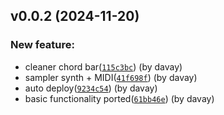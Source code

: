 ## v0.0.2 (2024-11-20)

### New feature:

- cleaner chord bar([`115c3bc`](https://github.com/chromatone/realbook/commit/115c3bcd4d41b5177dd5b68995a17512080d43f7)) (by davay)
- sampler synth + MIDI([`41f698f`](https://github.com/chromatone/realbook/commit/41f698fdbd487130b0e3eded3d4b49077148df51)) (by davay)
- auto deploy([`9234c54`](https://github.com/chromatone/realbook/commit/9234c547bf2f9aa56f2351fa75014ff7cf4809b8)) (by davay)
- basic functionality ported([`61bb46e`](https://github.com/chromatone/realbook/commit/61bb46e8b72cab552129a97f2af41c8b2301e104)) (by davay)